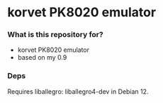 # korvet PK8020 emulator #


### What is this repository for? ###

* korvet PK8020 emulator
* based on my 0.9

### Deps

Requires liballegro: liballegro4-dev in Debian 12.
